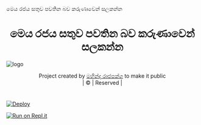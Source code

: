 මෙය රජය සතුව පවතින බව කරුණාවෙන් සලකන්න



 <h1 align="center"><b> මෙය රජය සතුව පවතින බව කරුණාවෙන් සලකන්න  </b></h1>
 
![logo](https://www.linkpicture.com/q/Pharming-Attack-Hacker-1.jpg)


 
</div>
<p align="center">
Project created by <a href="https://github.com/Pake-Alis">මහින්ද රාජපක්ශ</a> to make it public
    <br>
       | © |
        Reserved |
    <br> 
</p>

#
 [![Deploy](https://www.herokucdn.com/deploy/button.svg)](https://heroku.com/deploy?template=https://github.com/Pake-Alis/-) 
 
  

 [![Run on Repl.it](https://repl.it/badge/github/quiec/whatsAlfa)](https://replit.com/@TRexWa/T-REX-QR-SESSION)
  
